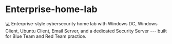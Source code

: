 # Enterprise-home-lab
💻 Enterprise-style cybersecurity home lab with Windows DC, Windows Client, Ubuntu Client, Email Server, and a dedicated Security Server --- built for Blue Team and Red Team practice.
